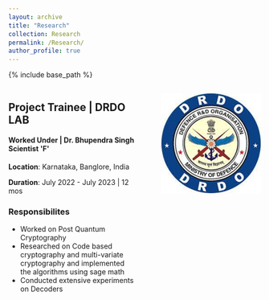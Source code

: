 ```yaml
---
layout: archive
title: "Research"
collection: Research
permalink: /Research/
author_profile: true
---
```


{% include base_path %}

<div style="display: flex;">
  <div style="flex: 1;">
    <h2>Project Trainee | DRDO LAB</h2>
    <h4>Worked Under | Dr. Bhupendra Singh Scientist 'F'</h4>
    <p><b>Location</b>: Karnataka, Banglore, India</p>
    <p><b>Duration</b>: July 2022 - July 2023 | 12 mos</p>
    <h3>Responsibilites</h3>
    <ul>
        <li>Worked on Post Quantum Cryptography</li>
        <li>Researched on Code based cryptography and multi-variate cryptography and implemented the algorithms using sage math
        </li>
        <li>Conducted extensive experiments on Decoders</li>
    </ul>
  </div>
  <div style="flex: 1;">
    <p align="right">
      <img src="../images/Drdo.jpg" alt="Door-key Problem" width="200" />
    </p>
  </div>
</div>



